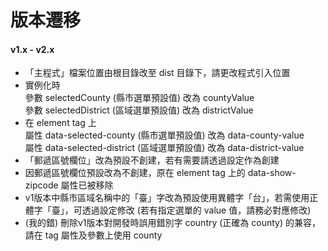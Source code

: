 # 版本遷移

#### v1.x - v2.x

- 「主程式」檔案位置由根目錄改至 dist 目錄下，請更改程式引入位置
- 實例化時<br>參數 selectedCounty (縣市選單預設值) 改為 countyValue<br>參數 selectedDistrict (區域選單預設值) 改為 districtValue
- 在 element tag 上<br>屬性 data-selected-county (縣市選單預設值) 改為 data-county-value<br>屬性 data-selected-district (區域選單預設值) 改為 data-district-value
- 「郵遞區號欄位」改為預設不創建，若有需要請透過設定作為創建
- 因郵遞區號欄位預設改為不創建，原在 element tag 上的 data-show-zipcode 屬性已被移除
- v1版本中縣市區域名稱中的「臺」字改為預設使用異體字「台」，若需使用正體字「臺」，可透過設定修改 (若有指定選單的 value 值，請務必對應修改)
- (我的錯) 刪除v1版本對開發時誤用錯別字 country (正確為 county) 的兼容，請在 tag 屬性及參數上使用 county
